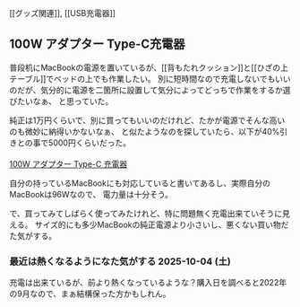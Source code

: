[[グッズ関連]], [[USB充電器]]

## 100W アダプター Type-C充電器

普段机にMacBookの電源を置いているが、[[背もたれクッション]]と[[ひざの上テーブル]]でベッドの上でも作業したい。
別に短時間なので充電しないでもいいのだが、気分的に電源を二箇所に設置して気分によってどっちで作業をするか選びたいなぁ、
と思っていた。

純正は1万円くらいで、別に買ってもいいのだけれど、たかが電源でそんな高いのも微妙に納得いかないなぁ、
と似たようなのを探していたら、以下が40%引きとの事で5000円くらいだった。

<a href="https://hb.afl.rakuten.co.jp/ichiba/2b2b361a.66bca1af.2b2b361b.f61ac292/?pc=https%3A%2F%2Fitem.rakuten.co.jp%2Faskrtech%2F100w%2F&link_type=pict&ut=eyJwYWdlIjoiaXRlbSIsInR5cGUiOiJwaWN0Iiwic2l6ZSI6IjI0MHgyNDAiLCJuYW0iOjEsIm5hbXAiOiJyaWdodCIsImNvbSI6MSwiY29tcCI6ImRvd24iLCJwcmljZSI6MSwiYm9yIjoxLCJjb2wiOjEsImJidG4iOjEsInByb2QiOjAsImFtcCI6ZmFsc2V9" target="_blank" rel="nofollow sponsored noopener" style="word-wrap:break-word;"  ><img src="https://hbb.afl.rakuten.co.jp/hgb/2b2b361a.66bca1af.2b2b361b.f61ac292/?me_id=1367931&item_id=10000385&pc=https%3A%2F%2Fthumbnail.image.rakuten.co.jp%2F%400_mall%2Faskrtech%2Fcabinet%2F09365773%2F09370950%2F100w.jpg%3F_ex%3D240x240&s=240x240&t=pict" border="0" style="margin:2px" alt="" title=""><br>
100W アダプター Type-C 充電器</a><br>

自分の持っているMacBookにも対応していると書いてあるし、実際自分のMacBookは96Wなので、
電力量は十分そう。

で、買ってみてしばらく使ってみたけれど、特に問題無く充電出来ていそうに見える。
サイズ的にも多少MacBookの純正電源より小さいし、悪くない買い物だた気がする。

### 最近は熱くなるようになた気がする 2025-10-04 (土)

充電は出来ているが、前より熱くなっているような？購入日を調べると2022年の9月なので、まぁ結構保った方かもしれん。